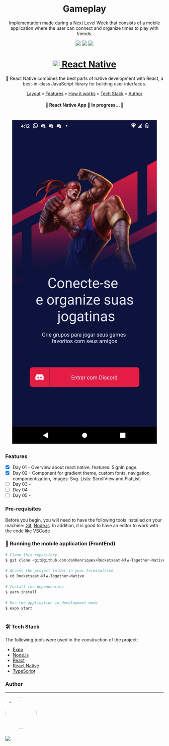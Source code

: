<h1 align="center">Gameplay</h1>
<p align="center" id="objetivo">Implementation made during a Next Level Week that consists of a mobile application where the user can connect and organize times to play with friends.</p>

<div align="center" gap="10px">
  <img src="https://img.shields.io/github/languages/code-size/danhenriquex/Rocketseat-Nlw-Together-Native"/>
  <img src="https://img.shields.io/github/last-commit/danhenriquex/Rocketseat-Nlw-Together-Native"/>
  <img src="https://img.shields.io/badge/feito%20por-Rocketseat-8257e5"/>
</div>

<h1 align="center">
    <a href="https://reactnative.dev/"> <img src="./screenshots/favicon.ico" width="22" height="22"/> React Native</a>
</h1>
<p align="center">🚀 React Native combines the best parts of native development with React, a best-in-class JavaScript library for building user interfaces.</p>

<p align="center">
 <a href="#layout">Layout</a> •
 <a href="#features">Features</a> •
 <a href="#roadmap">How it works</a> • 
 <a href="#tecnologias">Tech Stack</a> • 
 <a href="#author">Author</a>
</p>

<h4 align="center"> 
	🚧  React Native App 🚀 In progress...  🚧
</h4>

<div style='margin: 20px' id="layout">
  <h1 align="center">
    <img alt="NextLevelWeek" title="#NextLevelWeek" src="./screenshots/gameplayapp.jpeg" />
  </h1>
</div>

### Features

<div id="features">

- [x] Day 01 - Overview about react native. features: SignIn page.
- [x] Day 02 - Component for gradient theme, custom fonts, navigation, componentization, Images: Svg. Lists: ScrollView and FlatList.
- [ ] Day 03 -
- [ ] Day 04 -
- [ ] Day 05 -
</div>

<div id="roadmap">

### Pre-requisites

Before you begin, you will need to have the following tools installed on your machine:
[Git](https://git-scm.com), [Node.js](https://nodejs.org/en/).
In addition, it is good to have an editor to work with the code like [VSCode](https://code.visualstudio.com/)

### 🎲 Running the mobile application (FrontEnd)

```bash
# Clone this repository
$ git clone <git@github.com:danhenriquex/Rocketseat-Nlw-Together-Native.git>

# Access the project folder in your terminal/cmd
$ cd Rocketseat-Nlw-Together-Native

# Install the dependencies
$ yarn install

# Run the application in development mode
$ expo start



```

</div>

<div id="tecnologias">

### 🛠 Tech Stack

The following tools were used in the construction of the project:

- [Expo](https://expo.io/)
- [Node.js](https://nodejs.org/en/)
- [React](https://pt-br.reactjs.org/)
- [React Native](https://reactnative.dev/)
- [TypeScript](https://www.typescriptlang.org/)
</div>

### Author

---

<!-- <script type="text/javascript" src="https://platform.linkedin.com/badges/js/profile.js" async defer></script> -->

<div align="left" id="author">

<a href="https://github.com/danhenriquex">
  <img src="https://github.com/danhenriquex.png" width="100" height="100" style="border-radius: 50%"/>
</a>

<!-- <div class="LI-profile-badge"  data-version="v1" data-size="medium" data-locale="pt_BR" data-type="vertical" data-theme="dark" data-vanity="danilo-henrique-santana"><a class="LI-simple-link" href='https://br.linkedin.com/in/danilo-henrique-santana?trk=profile-badge'>Danilo Henrique</a></div> -->
</div>

<div style="margin-top: 20px" >
  <a href="https://www.linkedin.com/in/danilo-henrique-480032167/">
    <img  src="https://img.shields.io/badge/LinkedIn-0077B5?style=for-the-badge&logo=linkedin&logoColor=white"/>
  </a>
</div>
